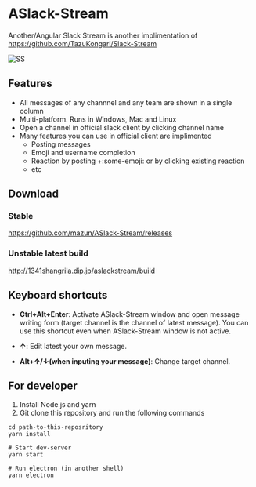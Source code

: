 # ASlack-Stream

Another/Angular Slack Stream is another implimentation of https://github.com/TazuKongari/Slack-Stream

![SS](https://github.com/mazun/ASlack-Stream/blob/master/images/screenshot01.png)

## Features

- All messages of any channnel and any team are shown in a single column
- Multi-platform. Runs in Windows, Mac and Linux
- Open a channel in official slack client by clicking channel name
- Many features you can use in official client are implimented
  - Posting messages
  - Emoji and username completion
  - Reaction by posting +:some-emoji: or by clicking existing reaction
  - etc

## Download

### Stable

https://github.com/mazun/ASlack-Stream/releases

### Unstable latest build

http://1341shangrila.dip.jp/aslackstream/build

## Keyboard shortcuts

- **Ctrl+Alt+Enter**:
Activate ASlack-Stream window and open message writing form (target channel is the channel of latest message).
You can use this shortcut even when ASlack-Stream window is not active.

- **↑**:
Edit latest your own message.

- **Alt+↑/↓(when inputing your message)**:
Change target channel.


## For developer

1. Install Node.js and yarn
2. Git clone this repository and run the following commands

```shell
cd path-to-this-reposritory
yarn install

# Start dev-server
yarn start

# Run electron (in another shell)
yarn electron
```
